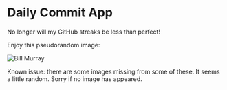 Daily Commit App
================
No longer will my GitHub streaks be less than perfect!

Enjoy this pseudorandom image:

![Bill Murray](http://www.fillmurray.com/200/400 "Bill Murray")

Known issue: there are some images missing from some of these. It seems a little random. Sorry if no image has appeared.